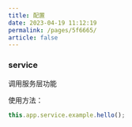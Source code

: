 ```yaml
---
title: 配置
date: 2023-04-19 11:12:19
permalink: /pages/5f6665/
article: false
---
```


###  service
调用服务层功能

使用方法：
```javascript
this.app.service.example.hello();
```